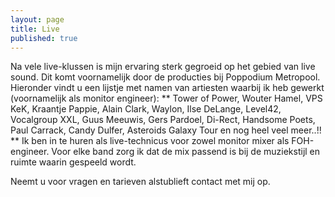 ```yaml
---
layout: page
title: Live
published: true
---
```


Na vele live-klussen is mijn ervaring sterk gegroeid op het gebied van live sound. Dit komt voornamelijk door de producties bij Poppodium Metropool. Hieronder vindt u een lijstje met namen van artiesten waarbij ik heb gewerkt (voornamelijk als monitor engineer):
**
Tower of Power, Wouter Hamel, VPS KeK, Kraantje Pappie, Alain Clark, Waylon, Ilse DeLange, Level42, Vocalgroup XXL, Guus Meeuwis, Gers Pardoel, Di-Rect, Handsome Poets, Paul Carrack, Candy Dulfer, Asteroids Galaxy Tour en nog heel veel meer..!!
**
Ik ben in te huren als live-technicus voor zowel monitor mixer als FOH-engineer. Voor elke band zorg ik dat de mix passend is bij de muziekstijl en ruimte waarin gespeeld wordt. 

Neemt u voor vragen en tarieven alstublieft contact met mij op.
